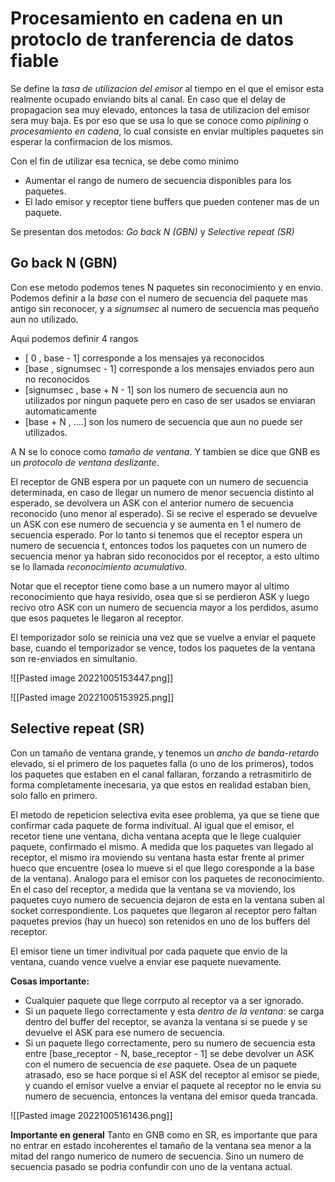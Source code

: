 # Procesamiento en cadena en un protoclo de tranferencia de datos fiable

Se define la *tasa de utilizacion del emisor* al tiempo en el que el emisor esta realmente ocupado enviando bits al canal. En caso que el delay de propagacion sea muy elevado, entonces la tasa de utilizacion del emisor sera muy baja. 
Es por eso que se usa lo que se conoce como *piplining* o *procesamiento en cadena*, lo cual consiste en enviar multiples paquetes sin esperar la confirmacion de los mismos. 

Con el fin de utilizar esa tecnica, se debe como minimo 
- Aumentar el rango de numero de secuencia disponibles para los paquetes.
- El lado emisor y receptor tiene buffers que pueden contener mas de un paquete.

Se presentan dos metodos: *Go back N (GBN)* y *Selective repeat (SR)*


## Go back N (GBN)

Con ese metodo podemos tenes N paquetes sin reconocimiento y en envio. 
Podemos definir a la *base* con el numero de secuencia del paquete mas antigo sin reconocer, y a *signumsec* al numero de secuencia mas pequeño aun no utilizado. 

Aqui podemos definir 4 rangos
- [ 0 ,  base - 1] corresponde a los mensajes ya reconocidos
- [base , signumsec - 1] corresponde a los mensajes enviados pero aun no reconocidos
- [signumsec , base + N - 1] son los numero de secuencia aun no utilizados por ningun paquete pero en caso de ser usados se enviaran automaticamente 
- [base + N , ....] son los numero de secuencia que aun no puede ser utilizados. 

A N se lo conoce como *tamaño de ventana*. Y tambien se dice que GNB es un *protocolo de ventana deslizante*.

El receptor de GNB espera por un paquete con un numero de secuencia determinada, en caso de llegar un numero de menor secuencia distinto al esperado, se devolvera un ASK con el anterior numero de secuencia reconocido (uno menor al esperado). Si se recive el esperado se devuelve un ASK con ese numero de secuencia y se aumenta en 1 el numero de secuencia esperado. Por lo tanto si tenemos que el receptor espera un numero de secuencia t, entonces todos los paquetes con un numero de secuencia menor ya habran sido reconocidos por el receptor, a esto ultimo se lo llamada *reconocimiento acumulativo.*

Notar que el receptor tiene como base a un numero mayor al ultimo reconocimiento que haya resivido, osea que si se perdieron ASK y luego recivo otro ASK con un numero de secuencia mayor a los perdidos, asumo que esos paquetes le llegaron al receptor. 

El temporizador solo se reinicia una vez que se vuelve a enviar el paquete base, cuando el temporizador se vence, todos los paquetes de la ventana son re-enviados en simultanio. 

![[Pasted image 20221005153447.png]]

![[Pasted image 20221005153925.png]]



## Selective repeat (SR)
Con un tamaño de ventana grande, y tenemos un *ancho de banda-retardo* elevado, si el primero de los paquetes falla (o uno de los primeros), todos los paquetes que estaben en el canal fallaran, forzando a retrasmitirlo de forma completamente inecesaria, ya que estos en realidad estaban bien, solo fallo en primero. 

El metodo de repeticion selectiva evita esee problema, ya que se tiene que confirmar cada paquete de forma indivitual. Al igual que el emisor, el recetor tiene une ventana, dicha ventana acepta que le llege cualquier paquete, confirmado el mismo. A medida que los paquetes van llegado al receptor, el mismo ira moviendo su ventana hasta estar frente al primer hueco que encuentre (osea lo mueve si el que llego coresponde a la base de la ventana). Analogo para el emisor con los paquetes de reconocimiento. En el caso del receptor, a medida que la ventana se va moviendo, los paquetes cuyo numero de secuencia dejaron de esta en la ventana suben al socket correspondiente. Los paquetes que llegaron al receptor pero faltan paquetes previos (hay un hueco) son retenidos en uno de los buffers del receptor. 

El emisor tiene un timer indivitual por cada paquete que envio de la ventana, cuando vence vuelve a enviar ese paquete nuevamente. 

**Cosas importante:** 
- Cualquier paquete que llege corrputo al receptor va a ser ignorado. 
- Si un paquete llego correctamente  y esta *dentro de la ventana*: se carga dentro del buffer del receptor, se avanza la ventana si se puede y se devuelve el ASK para ese numero de secuencia.
- Si un paquete llego correctamente, pero su numero de secuencia esta entre [base_receptor - N, base_receptor - 1] se debe devolver un ASK con el numero de secuencia de *ese* paquete. Osea de un paquete atrasado, eso se hace porque si el ASK del receptor al emisor se piede, y cuando el emisor vuelve a enviar el paquete al receptor no le envia su numero de secuencia, entonces la ventana del emisor queda trancada. 

![[Pasted image 20221005161436.png]]





**Importante en general**
Tanto en GNB como en SR, es importante que para no entrar en estado incoherentes el tamaño de la ventana sea menor a la mitad del rango numerico de numero de secuencia. Sino un numero de secuencia pasado se podria confundir con uno de la ventana actual. 




